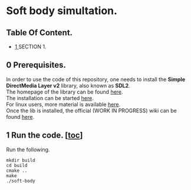 # Soft body simultation.

## Table Of Content.
- [1  ](https://github.com/AntoineStevan/soft-body/tree/main/#1-run-the-code-toc) SECTION 1.


## 0 Prerequisites.
In order to use the code of this repository, one needs to install the **Simple DirectMedia Layer v2** library, also known as **SDL2**.  
The homepage of the library can be found [here](https://www.libsdl.org/index.php).  
The installation can be started [here](https://www.libsdl.org/download-2.0.php).  
For linux users, more material is available [here](https://doc.ubuntu-fr.org/sdl).  
Once the lib is installed, the official (WORK IN PROGRESS) wiki can be found [here](https://wiki.libsdl.org/FrontPage).

## 1 Run the code. [[toc](https://github.com/AntoineStevan/soft-body/tree/main/#table-of-content)]
Run the following.
```
mkdir build
cd build
cmake ..
make
./soft-body
```
